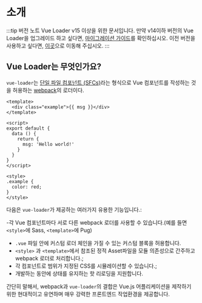 # 소개

:::tip 버전 노트
Vue Loader v15 이상을 위한 문서입니다. 만약 v14이하 버전의 Vue Loader을 업그레이드 하고 싶다면, [마이그레이션 가이드](./migrating.md)를 확인하십시오. 이전 버전을 사용하고 싶다면, [이곳](https://vue-loader-v14.vuejs.org/kr)으로 이동해 주십시오.
:::

## Vue Loader는 무엇인가요?

`vue-loader`는 [단일 파일 컴포넌트 (SFCs)](./spec.md)라는 형식으로 Vue 컴포넌트를 작성하는 것을 허용하는 [webpack](https://webpack.js.org/)의 로더이다.

``` vue
<template>
  <div class="example">{{ msg }}</div>
</template>

<script>
export default {
  data () {
    return {
      msg: 'Hello world!'
    }
  }
}
</script>

<style>
.example {
  color: red;
}
</style>
```

다음은 `vue-loader`가 제공하는 여러가지 유용한 기능입니다.:

-각 Vue 컴포넌트마다 서로 다른 webpack 로더를 사용할 수 있습니다.(예를 들면 `<style>`에 Sass, `<template>`에 Pug)
- `.vue` 파일 안에 커스텀 로더 체인을 가질 수 있는 커스텀 블록을 허용합니다. 
- `<style>` 과 `<template>`에서 참조된 정적 Asset파일을 모듈 의존성으로 간주하고 webpack 로더로 처리합니다.;
- 각 컴포넌트로 범위가 지정된 CSS를 시뮬레이션할 수 있습니다.;
- 개발하는 동안에 상태를 유지하는 핫 리로딩을 지원합니다.

간단히 말해서, webpack과 `vue-loader`의 결합은 Vue.js 어플리케이션을 제작하기 위한 현대적이고 유연하며 매우 강력한 프론트엔드 작업환경을 제공합니다.
